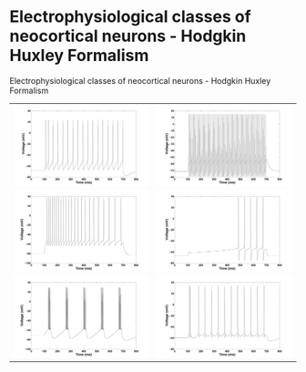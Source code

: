 # Electrophysiological classes of neocortical neurons - Hodgkin Huxley Formalism
Electrophysiological classes of neocortical neurons - Hodgkin Huxley Formalism


|||
------------ | -------------
![image](Images/profileRS.png) | ![image](Images/profileFS.png)
![image](Images/profileNS.png) | ![image](Images/profileLS.png)
![image](Images/profileCS.png) | ![image](Images/profileIS.png)
